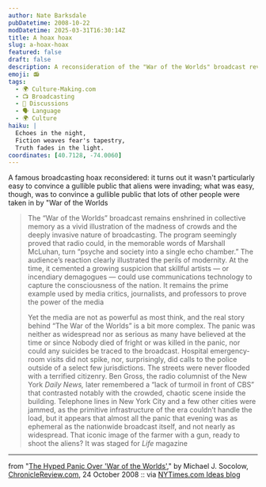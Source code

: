 ```yaml
---
author: Nate Barksdale
pubDatetime: 2008-10-22
modDatetime: 2025-03-31T16:30:14Z
title: A hoax hoax
slug: a-hoax-hoax
featured: false
draft: false
description: A reconsideration of the "War of the Worlds" broadcast reveals that the panic it generated was largely overstated and not nearly as widespread as believed.
emoji: 📻
tags:
  - 🌍 Culture-Making.com
  - 📺 Broadcasting
  - 📖 Discussions
  - 🗣️ Language
  - 🌍 Culture
haiku: |
  Echoes in the night,  
  Fiction weaves fear's tapestry,  
  Truth fades in the light.
coordinates: [40.7128, -74.0060]
---
```


A famous broadcasting hoax reconsidered: it turns out it wasn't particularly easy to convince a gullible public that aliens were invading; what was easy, though, was to convince a gullible public that lots of other people were taken in by "War of the Worlds

> The “War of the Worlds” broadcast remains enshrined in collective memory as a vivid illustration of the madness of crowds and the deeply invasive nature of broadcasting. The program seemingly proved that radio could, in the memorable words of Marshall McLuhan, turn “psyche and society into a single echo chamber.” The audience’s reaction clearly illustrated the perils of modernity. At the time, it cemented a growing suspicion that skillful artists — or incendiary demagogues — could use communications technology to capture the consciousness of the nation. It remains the prime example used by media critics, journalists, and professors to prove the power of the media
>
> Yet the media are not as powerful as most think, and the real story behind “The War of the Worlds” is a bit more complex. The panic was neither as widespread nor as serious as many have believed at the time or since
> Nobody died of fright or was killed in the panic, nor could any suicides be traced to the broadcast. Hospital emergency-room visits did not spike, nor, surprisingly, did calls to the police outside of a select few jurisdictions. The streets were never flooded with a terrified citizenry. Ben Gross, the radio columnist of the New York _Daily News,_ later remembered a “lack of turmoil in front of CBS” that contrasted notably with the crowded, chaotic scene inside the building. Telephone lines in New York City and a few other cities were jammed, as the primitive infrastructure of the era couldn’t handle the load, but it appears that almost all the panic that evening was as ephemeral as the nationwide broadcast itself, and not nearly as widespread. That iconic image of the farmer with a gun, ready to shoot the aliens? It was staged for _Life_ magazine

---

from "[The Hyped Panic Over 'War of the Worlds'](http://web.archive.org/web/20210929012502/http://www.chronicle.com/temp/reprint.php?id=fwn6zpjwm6trlsgy8kjcr6lxrhxffm1w)," by Michael J. Socolow, [ChronicleReview.com](http://web.archive.org/web/20210929012502/http://www.chronicle.com/temp/reprint.php?id=fwn6zpjwm6trlsgy8kjcr6lxrhxffm1w), 24 October 2008 :: via [NYTimes.com Ideas blog](http://ideas.blogs.nytimes.com/2008/10/22/the-myth-of-war-of-the-worlds/)
